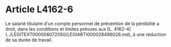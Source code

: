 # Article L4162-6

<p align="left">
  Le salarié titulaire d'un compte personnel de prévention de la pénibilité a droit, dans les conditions et limites prévues aux [L. 4162-4](../LEGITEXT000006072050/LEGIARTI000028496026.md), à une réduction de sa durée de travail.
</p>